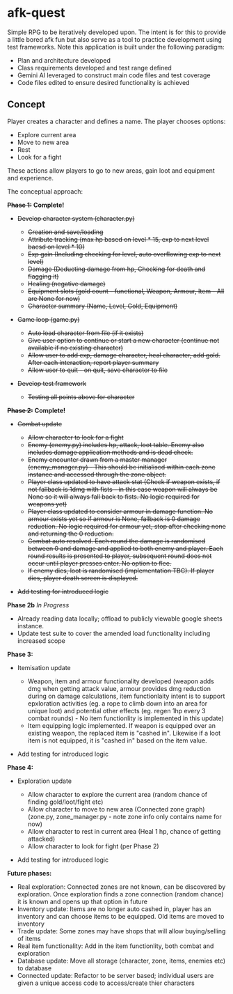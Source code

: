 # afk-quest

Simple RPG to be iteratively developed upon. The intent is for this to provide a little bored afk fun but also serve as a tool to practice development using test frameworks. Note this application is built under the following paradigm:
- Plan and architecture developed
- Class requirements developed and test range defined
- Gemini AI leveraged to construct main code files and test coverage
- Code files edited to ensure desired functionality is achieved

## Concept
Player creates a character and defines a name. The player chooses options:
- Explore current area
- Move to new area
- Rest
- Look for a fight

These actions allow players to go to new areas, gain loot and equipment and experience.

The conceptual approach:

~~**Phase 1:**~~ **Complete!**
- ~~Develop character system (character.py)~~
    - ~~Creation and save/loading~~
    - ~~Attribute tracking (max hp based on level * 15, exp to next level baesd on level * 10)~~
    - ~~Exp gain (Including checking for level, auto overflowing exp to next level)~~
    - ~~Damage (Deducting damage from hp, Checking for death and flagging it)~~
    - ~~Healing (negative damage)~~
    - ~~Equipment slots (gold count - functional, Weapon, Armour, Item - All are None for now)~~
    - ~~Character summary (Name, Level, Gold, Equipment)~~


- ~~Game loop (game.py)~~
    - ~~Auto load character from file (if it exists)~~
    - ~~Give user option to continue or start a new character (continue not available if no existing character)~~
    - ~~Allow user to add exp, damage character, heal character, add gold. After each interaction, report player summary~~
    - ~~Allow user to quit - on quit, save character to file~~


- ~~Develop test framework~~
    - ~~Testing all points above for character~~

~~**Phase 2:**~~ **Complete!**
- ~~Combat update~~
    - ~~Allow character to look for a fight~~
    - ~~Enemy (enemy.py) includes hp, attack, loot table. Enemy also includes damage application methods and is dead check.~~
    - ~~Enemy encounter drawn from a master manager (enemy_manager.py) - This should be initialised within each zone instance and accessed through the zone object.~~
    - ~~Player class updated to have attack stat (Check if weapon exists, if not fallback is 1dmg with fists - in this case weapon will always be None so it will always fall back to fists. No logic required for weapons yet)~~
    - ~~Player class updated to consider armour in damage function. No armour exists yet so if armour is None, fallback is 0 damage reduction. No logic required for armour yet, stop after checking none and returning the 0 reduction.~~
    - ~~Combat auto resolved. Each round the damage is randomised between 0 and damage and applied to both enemy and player. Each round results is presented to player, subsequent round does not occur until player presses enter. No option to flee.~~
    - ~~If enemy dies, loot is randomised (implementation TBC). If player dies, player death screen is displayed.~~

- ~~Add testing for introduced logic~~

**Phase 2b** _In Progress_
- Already reading data locally; offload to publicly viewable google sheets instance.
- Update test suite to cover the amended load functionality including increased scope

**Phase 3:**
- Itemisation update
    - Weapon, item and armour functionality developed (weapon adds dmg when getting attack value, armour provides dmg reduction during on damage calculations, item functionlaity intent is to support epxloration activities (eg. a rope to climb down into an area for unique loot) and potential other effects (eg. regen 1hp every 3 combat rounds) - No item functionlity is implemented in this update)
    - Item equipping logic implemented. If weapon is equipped over an existing weapon, the replaced item is "cashed in". Likewise if a loot item is not equipped, it is "cashed in" based on the item value.

- Add testing for introduced logic

**Phase 4:**
- Exploration update
    - Allow character to explore the current area (random chance of finding gold/loot/fight etc)
    - Allow character to move to new area (Connected zone graph) (zone.py, zone_manager.py - note zone info only contains name for now)
    - Allow character to rest in current area (Heal 1 hp, chance of getting attacked)
    - Allow character to  look for fight (per Phase 2)

- Add testing for introduced logic

**Future phases:**
- Real exploration: Connected zones are not known, can be discovered by exploration. Once exploration finds a zone connection (random chance) it is known and opens up that option in future
- Inventory update: Items are no longer auto cashed in, player has an inventory and can choose items to be equipped. Old items are moved to inventory
- Trade update: Some zones may have shops that will allow buying/selling of items
- Real item functionality: Add in the item functionlity, both combat and exploration
- Database update: Move all storage (character, zone, items, enemies etc) to database
- Connected update: Refactor to be server based; individual users are given a unique access code to access/create thier characters
